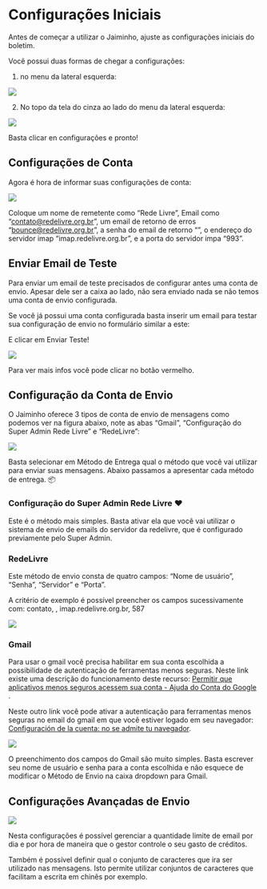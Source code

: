 # Configurações Iniciais
Antes de começar a utilizar o Jaiminho, ajuste as configurações iniciais do boletim. 

Você possui duas formas de chegar a configurações:

1) no menu da lateral esquerda:

![](Configurac%CC%A7o%CC%83es%20iniciais/B08927B1-3446-45B5-AFC4-7C6CA3016C19.png)

2) No topo da tela do cinza ao lado do menu da lateral esquerda:

![](Configurac%CC%A7o%CC%83es%20iniciais/0D67E2FE-2661-4751-9537-71E8F14E83FB.png)

Basta clicar en configurações e pronto!

## Configurações de Conta
Agora é hora de informar suas configurações de conta:

![](Configurac%CC%A7o%CC%83es%20iniciais/6774F238-1656-4012-9484-AA7388B81358.png)

Coloque um nome de remetente como “Rede Livre”, Email como “contato@redelivre.org.br”,  um email de retorno de erros “bounce@redelivre.org.br”, a senha do email de retorno “”, o endereço do servidor imap “imap.redelivre.org.br”, e a porta do servidor impa “993”.

## Enviar Email de Teste
Para enviar um email de teste precisados de configurar antes uma conta de envio. Apesar dele ser a caixa ao lado, não sera enviado nada se não temos uma conta de envio configurada.

Se você já possui uma conta configurada basta inserir um email para testar sua configuração de envio no formulário similar a este:

E clicar em Enviar Teste!

![](Configurac%CC%A7o%CC%83es%20iniciais/FFBD4C68-9296-4175-9736-7664AF3AD470.png)

Para ver mais infos você pode clicar no botão vermelho.

## Configuração da Conta de Envio

O Jaiminho oferece 3 tipos de conta de envio de mensagens como podemos ver na figura abaixo, note as abas “Gmail”, “Configuração do Super Admin Rede Livre” e “RedeLivre”:

![](Configurac%CC%A7o%CC%83es%20iniciais/7E037452-F557-4CC6-A04C-D6944A8A846E.png)

Basta selecionar em Método de Entrega qual o método que você vai utilizar para enviar suas mensagens. Abaixo passamos a apresentar cada método de entrega. 📦 

### Configuração do Super Admin Rede Livre ❤️

Este é o método mais simples. Basta ativar ela que você vai utilizar o sistema de envio de emails do servidor da redelivre, que é configurado previamente pelo Super Admin.

### RedeLivre

Este método de envio consta de quatro campos: “Nome de usuário”, “Senha”, “Servidor” e “Porta”.

A critério de exemplo é possível preencher os campos sucessivamente com: contato, , imap.redelivre.org.br, 587


![](Configurac%CC%A7o%CC%83es%20iniciais/467D8F60-CB44-47FE-89D3-124273DF1CE9.png)

### Gmail

Para usar o gmail você precisa habilitar em sua conta escolhida a possibilidade de autenticação de ferramentas menos seguras. Neste link existe uma descrição do funcionamento deste recurso: [Permitir que aplicativos menos seguros acessem sua conta - Ajuda do Conta do Google](https://support.google.com/accounts/answer/6010255?hl=pt-BR) .

Neste outro link você pode ativar a autenticação para ferramentas menos seguras no email do gmail em que você estiver logado em seu navegador: [Configuración de la cuenta: no se admite tu navegador](https://www.google.com/settings/security/lesssecureapps).


![](Configurac%CC%A7o%CC%83es%20iniciais/CFC4F2AA-338C-48BA-B298-A3B57B02C556.png)

O preenchimento dos campos do Gmail são muito simples. Basta escrever seu nome de usuário e senha para a conta escolhida e não esquece de modificar o Método de Envio na caixa dropdown para Gmail.


## Configurações Avançadas de Envio

![](Configurac%CC%A7o%CC%83es%20iniciais/FEAA5ECE-25CE-42BD-9213-2BBE6835CBC0.png)

Nesta configurações é possível gerenciar a quantidade limite de email por dia e por hora de maneira que o gestor controle o seu gasto de créditos. 

Também é possível definir qual o conjunto de caracteres que ira ser utilizado nas mensagens. Isto permite utilizar conjuntos de caracteres que facilitam a escrita em chinês por exemplo.